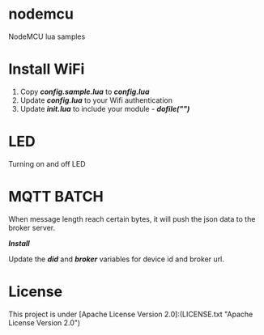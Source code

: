 # nodemcu
NodeMCU lua samples

Install WiFi
======

1. Copy ***config.sample.lua*** to ***config.lua***
2. Update ***config.lua*** to your Wifi authentication
2. Update ***init.lua*** to include your module - ***dofile("<your module>")***


LED
======

Turning on and off LED


MQTT BATCH
======

When message length reach certain bytes, it will push the json data to the broker server.

***Install***

Update the ***did*** and ***broker*** variables for device id and broker url.


License
======

This project is under 
[Apache License Version 2.0]:(LICENSE.txt "Apache License Version 2.0")
